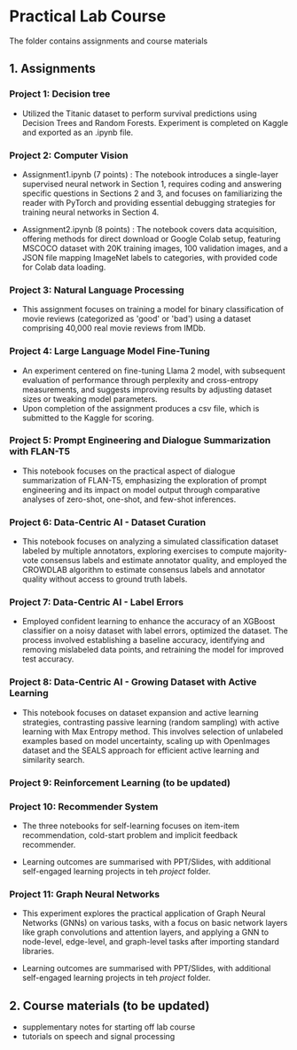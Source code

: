 # Practical Lab Course 
The folder contains assignments and course materials
## 1. Assignments

### Project 1: Decision tree

- Utilized the Titanic dataset to perform survival predictions using Decision Trees and Random Forests.
Experiment is completed on Kaggle and exported as an .ipynb file.

### Project 2: Computer Vision

- Assignment1.ipynb (7 points) : 
The notebook introduces a single-layer supervised neural network in Section 1, requires coding and answering specific questions in Sections 2 and 3, and focuses on familiarizing the reader with PyTorch and providing essential debugging strategies for training neural networks in Section 4.

- Assignment2.ipynb (8 points) : The notebook covers data acquisition, offering methods for direct download or Google Colab setup, featuring MSCOCO dataset with 20K training images, 100 validation images, and a JSON file mapping ImageNet labels to categories, with provided code for Colab data loading.

### Project 3: Natural Language Processing

- This assignment focuses on training a model for binary classification of movie reviews (categorized as 'good' or 'bad') using a dataset comprising 40,000 real movie reviews from IMDb.



### Project 4: Large Language Model Fine-Tuning

- An experiment centered on fine-tuning  Llama 2 model, with subsequent evaluation of performance through perplexity and cross-entropy measurements, and suggests improving results by adjusting dataset sizes or tweaking model parameters.
- Upon completion of the assignment produces a csv file, which is submitted to the Kaggle for scoring.

### Project 5: Prompt Engineering and Dialogue Summarization with FLAN-T5

- This notebook focuses on the practical aspect of dialogue summarization of FLAN-T5, emphasizing the exploration of prompt engineering and its impact on model output through comparative analyses of zero-shot, one-shot, and few-shot inferences.


### Project 6: Data-Centric AI - Dataset Curation

- This notebook focuses on analyzing a simulated classification dataset labeled by multiple annotators, exploring exercises to compute majority-vote consensus labels and estimate annotator quality, and employed the CROWDLAB algorithm to estimate consensus labels and annotator quality without access to ground truth labels. 

### Project 7: Data-Centric AI - Label Errors

- Employed confident learning to enhance the accuracy of an XGBoost classifier on a noisy dataset with label errors, optimized the dataset. The process involved establishing a baseline accuracy, identifying and removing mislabeled data points, and retraining the model for improved test accuracy.

### Project 8: Data-Centric AI - Growing Dataset with Active Learning

- This notebook focuses on dataset expansion and active learning strategies, contrasting passive learning (random sampling) with active learning with Max Entropy method. This involves selection of unlabeled examples based on model uncertainty, scaling up with OpenImages dataset and the SEALS approach for efficient active learning and similarity search.

### Project 9: Reinforcement Learning (to be updated)


### Project 10: Recommender System

- The three notebooks for self-learning focuses on item-item recommendation, cold-start problem and implicit feedback recommender. 

- Learning outcomes are summarised with PPT/Slides, with additional self-engaged learning projects in teh *project* folder.

### Project 11: Graph Neural Networks


- This experiment explores the practical application of Graph Neural Networks (GNNs) on various tasks, with a focus on basic network layers like graph convolutions and attention layers, and applying a GNN to node-level, edge-level, and graph-level tasks after importing standard libraries.

- Learning outcomes are summarised with PPT/Slides, with additional self-engaged learning projects in teh *project* folder.


## 2. Course materials (to be updated)
- supplementary notes for starting off lab course
- tutorials on speech and signal processing

